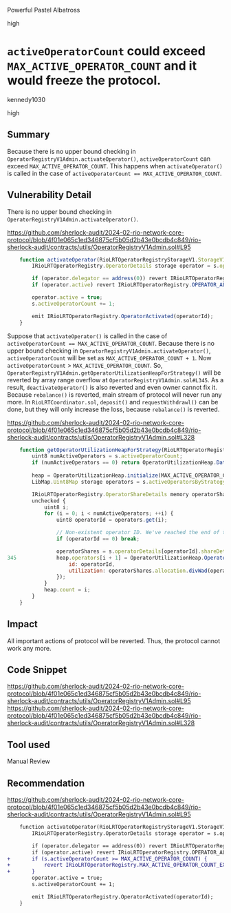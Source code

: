 Powerful Pastel Albatross

high

# `activeOperatorCount` could exceed `MAX_ACTIVE_OPERATOR_COUNT` and it would freeze the protocol.

kennedy1030

high

## Summary

Because there is no upper bound checking in `OperatorRegistryV1Admin.activateOperator()`, `activeOperatorCount` can exceed `MAX_ACTIVE_OPERATOR_COUNT`.
This happens when `activateOperator()` is called in the case of `activeOperatorCount == MAX_ACTIVE_OPERATOR_COUNT`.

## Vulnerability Detail

There is no upper bound checking in `OperatorRegistryV1Admin.activateOperator()`.

https://github.com/sherlock-audit/2024-02-rio-network-core-protocol/blob/4f01e065c1ed346875cf5b05d2b43e0bcdb4c849/rio-sherlock-audit/contracts/utils/OperatorRegistryV1Admin.sol#L95

```javascript
    function activateOperator(RioLRTOperatorRegistryStorageV1.StorageV1 storage s, uint8 operatorId) external {
        IRioLRTOperatorRegistry.OperatorDetails storage operator = s.operatorDetails[operatorId];

        if (operator.delegator == address(0)) revert IRioLRTOperatorRegistry.INVALID_OPERATOR_DELEGATOR();
        if (operator.active) revert IRioLRTOperatorRegistry.OPERATOR_ALREADY_ACTIVE();

        operator.active = true;
        s.activeOperatorCount += 1;

        emit IRioLRTOperatorRegistry.OperatorActivated(operatorId);
    }

```
Suppose that `activateOperator()` is called in the case of `activeOperatorCount == MAX_ACTIVE_OPERATOR_COUNT`.  Because there is no upper bound checking in `OperatorRegistryV1Admin.activateOperator()`, `activeOperatorCount` will be set as  `MAX_ACTIVE_OPERATOR_COUNT + 1`.
Now `activeOperatorCount` > `MAX_ACTIVE_OPERATOR_COUNT`. So, `OperatorRegistryV1Admin.getOperatorUtilizationHeapForStrategy()` will be reverted by array range overflow at `OperatorRegistryV1Admin.sol#L345`. As a result, `deactivateOperator()` is also reverted and even owner cannot fix it. Because `rebalance()` is reverted, main stream of protocol will never run any more. In `RioLRTCoordinator.sol`, `deposit()` and `requestWithdrawl()` can be done, but they will only increase the loss, because `rebalance()` is reverted.

https://github.com/sherlock-audit/2024-02-rio-network-core-protocol/blob/4f01e065c1ed346875cf5b05d2b43e0bcdb4c849/rio-sherlock-audit/contracts/utils/OperatorRegistryV1Admin.sol#L328

```javascript
    function getOperatorUtilizationHeapForStrategy(RioLRTOperatorRegistryStorageV1.StorageV1 storage s, address strategy) internal view returns (OperatorUtilizationHeap.Data memory heap) {
        uint8 numActiveOperators = s.activeOperatorCount;
        if (numActiveOperators == 0) return OperatorUtilizationHeap.Data(new OperatorUtilizationHeap.Operator[](0), 0);
        
        heap = OperatorUtilizationHeap.initialize(MAX_ACTIVE_OPERATOR_COUNT);
        LibMap.Uint8Map storage operators = s.activeOperatorsByStrategyShareUtilization[strategy];

        IRioLRTOperatorRegistry.OperatorShareDetails memory operatorShares;
        unchecked {
            uint8 i;
            for (i = 0; i < numActiveOperators; ++i) {
                uint8 operatorId = operators.get(i);

                // Non-existent operator ID. We've reached the end of the heap.
                if (operatorId == 0) break;

                operatorShares = s.operatorDetails[operatorId].shareDetails[strategy];
345             heap.operators[i + 1] = OperatorUtilizationHeap.Operator({
                    id: operatorId,
                    utilization: operatorShares.allocation.divWad(operatorShares.cap)
                });
            }
            heap.count = i;
        }
    }
```

## Impact

All important actions of protocol will be reverted. Thus, the protocol cannot work any more.

## Code Snippet

https://github.com/sherlock-audit/2024-02-rio-network-core-protocol/blob/4f01e065c1ed346875cf5b05d2b43e0bcdb4c849/rio-sherlock-audit/contracts/utils/OperatorRegistryV1Admin.sol#L95
https://github.com/sherlock-audit/2024-02-rio-network-core-protocol/blob/4f01e065c1ed346875cf5b05d2b43e0bcdb4c849/rio-sherlock-audit/contracts/utils/OperatorRegistryV1Admin.sol#L328

## Tool used

Manual Review

## Recommendation

https://github.com/sherlock-audit/2024-02-rio-network-core-protocol/blob/4f01e065c1ed346875cf5b05d2b43e0bcdb4c849/rio-sherlock-audit/contracts/utils/OperatorRegistryV1Admin.sol#L95

```diff
    function activateOperator(RioLRTOperatorRegistryStorageV1.StorageV1 storage s, uint8 operatorId) external {
        IRioLRTOperatorRegistry.OperatorDetails storage operator = s.operatorDetails[operatorId];

        if (operator.delegator == address(0)) revert IRioLRTOperatorRegistry.INVALID_OPERATOR_DELEGATOR();
        if (operator.active) revert IRioLRTOperatorRegistry.OPERATOR_ALREADY_ACTIVE();
+       if (s.activeOperatorCount >= MAX_ACTIVE_OPERATOR_COUNT) {
+           revert IRioLRTOperatorRegistry.MAX_ACTIVE_OPERATOR_COUNT_EXCEEDED();
+       }
        operator.active = true;
        s.activeOperatorCount += 1;

        emit IRioLRTOperatorRegistry.OperatorActivated(operatorId);
    }

```